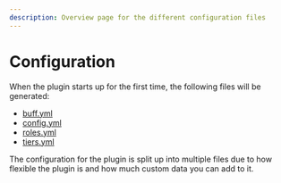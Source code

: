 ```yaml
---
description: Overview page for the different configuration files
---
```


# Configuration

When the plugin starts up for the first time, the following files will be generated:

* [buff.yml](buffs.md)
* [config.yml](config.md)
* [roles.yml](roles.md)
* [tiers.yml](tiers.md)

The configuration for the plugin is split up into multiple files due to how flexible the plugin is and how much custom data you can add to it.

